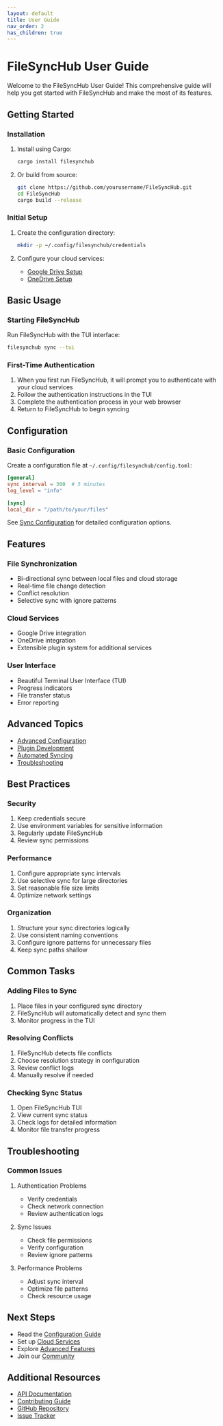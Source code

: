 ```yaml
---
layout: default
title: User Guide
nav_order: 2
has_children: true
---
```


# FileSyncHub User Guide

Welcome to the FileSyncHub User Guide! This comprehensive guide will help you get started with FileSyncHub and make the most of its features.

## Getting Started

### Installation

1. Install using Cargo:
   ```bash
   cargo install filesynchub
   ```

2. Or build from source:
   ```bash
   git clone https://github.com/yourusername/FileSyncHub.git
   cd FileSyncHub
   cargo build --release
   ```

### Initial Setup

1. Create the configuration directory:
   ```bash
   mkdir -p ~/.config/filesynchub/credentials
   ```

2. Configure your cloud services:
   - [Google Drive Setup](google-drive-setup.md)
   - [OneDrive Setup](onedrive-setup.md)

## Basic Usage

### Starting FileSyncHub

Run FileSyncHub with the TUI interface:
```bash
filesynchub sync --tui
```

### First-Time Authentication

1. When you first run FileSyncHub, it will prompt you to authenticate with your cloud services
2. Follow the authentication instructions in the TUI
3. Complete the authentication process in your web browser
4. Return to FileSyncHub to begin syncing

## Configuration

### Basic Configuration

Create a configuration file at `~/.config/filesynchub/config.toml`:

```toml
[general]
sync_interval = 300  # 5 minutes
log_level = "info"

[sync]
local_dir = "/path/to/your/files"
```

See [Sync Configuration](sync-configuration.md) for detailed configuration options.

## Features

### File Synchronization

- Bi-directional sync between local files and cloud storage
- Real-time file change detection
- Conflict resolution
- Selective sync with ignore patterns

### Cloud Services

- Google Drive integration
- OneDrive integration
- Extensible plugin system for additional services

### User Interface

- Beautiful Terminal User Interface (TUI)
- Progress indicators
- File transfer status
- Error reporting

## Advanced Topics

- [Advanced Configuration](advanced-configuration.md)
- [Plugin Development](plugin-development.md)
- [Automated Syncing](automated-sync.md)
- [Troubleshooting](troubleshooting.md)

## Best Practices

### Security

1. Keep credentials secure
2. Use environment variables for sensitive information
3. Regularly update FileSyncHub
4. Review sync permissions

### Performance

1. Configure appropriate sync intervals
2. Use selective sync for large directories
3. Set reasonable file size limits
4. Optimize network settings

### Organization

1. Structure your sync directories logically
2. Use consistent naming conventions
3. Configure ignore patterns for unnecessary files
4. Keep sync paths shallow

## Common Tasks

### Adding Files to Sync

1. Place files in your configured sync directory
2. FileSyncHub will automatically detect and sync them
3. Monitor progress in the TUI

### Resolving Conflicts

1. FileSyncHub detects file conflicts
2. Choose resolution strategy in configuration
3. Review conflict logs
4. Manually resolve if needed

### Checking Sync Status

1. Open FileSyncHub TUI
2. View current sync status
3. Check logs for detailed information
4. Monitor file transfer progress

## Troubleshooting

### Common Issues

1. Authentication Problems
   - Verify credentials
   - Check network connection
   - Review authentication logs

2. Sync Issues
   - Check file permissions
   - Verify configuration
   - Review ignore patterns

3. Performance Problems
   - Adjust sync interval
   - Optimize file patterns
   - Check resource usage

## Next Steps

- Read the [Configuration Guide](sync-configuration.md)
- Set up [Cloud Services](cloud-services.md)
- Explore [Advanced Features](advanced-features.md)
- Join our [Community](../community.md)

## Additional Resources

- [API Documentation](../api/index.md)
- [Contributing Guide](../contributing/index.md)
- [GitHub Repository](https://github.com/yourusername/FileSyncHub)
- [Issue Tracker](https://github.com/yourusername/FileSyncHub/issues) 